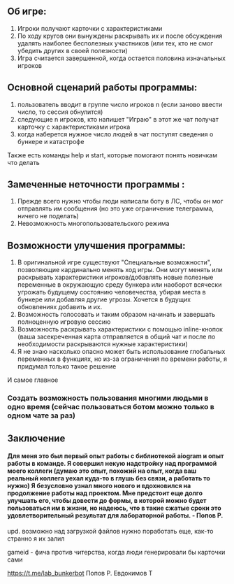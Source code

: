 ## Об игре:
1) Игроки получают карточки с характеристиками
2) По ходу кругов они вынуждены раскрывать их и после обсуждения удалять наиболее бесполезных участников (или тех, кто не смог убедить других в своей полезности)
3) Игра считается завершенной, когда остается половина изначальных игроков

## Основной сценарий работы программы:
1) пользователь вводит в группе число игроков n (если заново ввести число, то сессия обнулится)
2) следующие n игроков, кто напишет "Играю" в этот же чат получат карточку с характеристиками игрока
3) когда наберется нужное число людей в чат поступят сведения о бункере и катастрофе

Также есть команды help и start, которые помогают понять новичкам что делать

## Замеченные неточности программы :
1) Прежде всего нужно чтобы люди написали боту в ЛС, чтобы он мог отправлять им сообщения (но это уже ограничение телеграмма, ничего не поделать)
2) Невозможность многопользовательского режима

## Возможности улучшения программы:
1)  В оригинальной игре существуют "Специальные возможности", позволяющие кардинально менять ход игры. Они могут менять или раскрывать характеристики игроков/добавлять новые полезные переменные в окружающую среду бункера или наоборот всячески угрожать будущему состоянию человечества, убирая места в бункере или добавляя другие угрозы. Хочется в будущих обновлениях добавить и их.
2) Возможность голосовать и таким образом начинать и завершать полноценную игровую сессию
3) Возможность раскрывать характеристики с помощью inline-кнопок (ваша засекреченная карта отправляется в общий чат и после по необходимости раскрываются нужные характеристики)
5) Я не знаю насколько опасно может быть использование глобальных переменных в функциях, но из-за ограничения по времени работы, я придумал только такое решение

И самое главное
### Создать возможность пользования многими людьми в одно время (сейчас пользоваться ботом можно только в одном чате за раз)

## Заключение
#### Для меня это был первый опыт работы с библиотекой aiogram и опыт работы в команде. Я совершил некую надстройку над программой моего коллеги (думаю это опыт, похожий на опыт, когда ваш реальный коллега уехал куда-то в глушь без связи, а работать то нужно) Я безусловно узнал много нового и вдохновился на продолжение работы над проектом. Мне предстоит еще долго улучшать его, чтобы довести до формы, в которой можно будет пользоваться им в жизни, но надеюсь, что в такие сжатые сроки это удовлетворительный результат для лабораторной работы. - Попов Р.
upd. возможно над загрузкой файлов нужно поработать еще, как-то странно я их залил

gameid - фича против читерства, когда люди генерировали бы карточки сами

https://t.me/lab_bunkerbot
Попов Р.
Евдокимов Т
